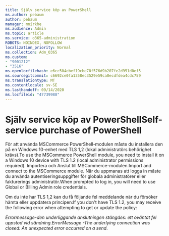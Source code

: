 ```yaml
---
title: Själv service köp av PowerShell
ms.author: pebaum
author: pebaum
manager: mnirkhe
ms.audience: Admin
ms.topic: article
ms.service: o365-administration
ROBOTS: NOINDEX, NOFOLLOW
localization_priority: Normal
ms.collection: Adm_O365
ms.custom:
- "9001212"
- "3516"
ms.openlocfilehash: e6cc504ebef19cbe78f576d9b207fe2d951d0ef5
ms.sourcegitcommit: c6692ce0fa1358ec3529e59ca0ecdfdea4cdc759
ms.translationtype: MT
ms.contentlocale: sv-SE
ms.lasthandoff: 09/14/2020
ms.locfileid: "47739988"
---
```

# <a name="self-service-purchase-of-powershell"></a><span data-ttu-id="bd0be-102">Själv service köp av PowerShell</span><span class="sxs-lookup"><span data-stu-id="bd0be-102">Self-service purchase of PowerShell</span></span>

<span data-ttu-id="bd0be-103">För att använda MSCommerce PowerShell-modulen måste du installera den på en Windows 10-enhet med TLS 1,2 (lokal administratörs behörighet krävs).</span><span class="sxs-lookup"><span data-stu-id="bd0be-103">To use the MSCommerce PowerShell module, you need to install it on a Windows 10 device with TLS 1.2 (local administrator permissions required).</span></span>  <span data-ttu-id="bd0be-104">Importera och Anslut till MSCommerce-modulen.</span><span class="sxs-lookup"><span data-stu-id="bd0be-104">Import and connect to the MSCommerce module.</span></span>  <span data-ttu-id="bd0be-105">När du uppmanas att logga in måste du använda autentiseringsuppgifter för globala administratörer eller fakturerings administratör.</span><span class="sxs-lookup"><span data-stu-id="bd0be-105">When prompted to log in, you will need to use Global or Billing Admin role credentials.</span></span>  

<span data-ttu-id="bd0be-106">Om du inte har TLS 1,2 kan du få följande fel meddelande när du försöker hämta eller uppdatera principen:</span><span class="sxs-lookup"><span data-stu-id="bd0be-106">If you don't have TLS 1.2, you may receive the following error when attempting to get or update the policy:</span></span>

<span data-ttu-id="bd0be-107">*Errormessage-den underliggande anslutningen stängdes: ett oväntat fel uppstod vid sändning*.</span><span class="sxs-lookup"><span data-stu-id="bd0be-107">*ErrorMessage -The underlying connection was closed: An unexpected error occurred on a send*.</span></span>



